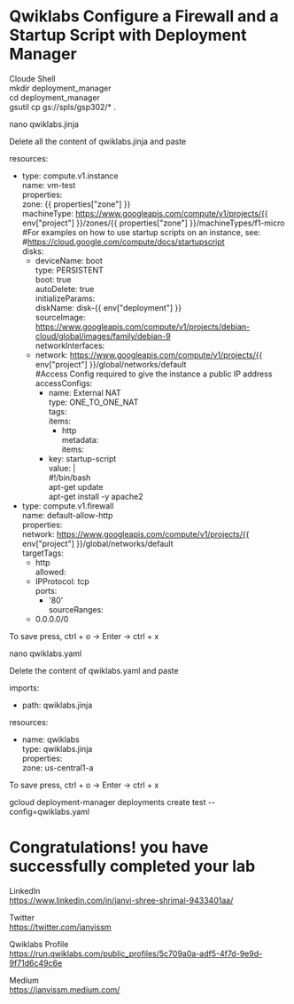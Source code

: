 # Qwiklabs Configure a Firewall and a Startup Script with Deployment Manager

Cloude Shell                     
mkdir deployment_manager                       
cd deployment_manager                           
gsutil cp gs://spls/gsp302/* .                          

nano qwiklabs.jinja                                       
 
Delete all the content of qwiklabs.jinja and paste                           

resources:                                                  
- type: compute.v1.instance                            
  name: vm-test                        
  properties:                         
    zone: {{ properties["zone"] }}                       
    machineType: https://www.googleapis.com/compute/v1/projects/{{ env["project"] }}/zones/{{ properties["zone"] }}/machineTypes/f1-micro                      
    #For examples on how to use startup scripts on an instance, see:                               
    #https://cloud.google.com/compute/docs/startupscript                             
    disks:                         
    - deviceName: boot                         
      type: PERSISTENT                          
      boot: true                       
      autoDelete: true                            
      initializeParams:                              
        diskName: disk-{{ env["deployment"] }}                    
        sourceImage: https://www.googleapis.com/compute/v1/projects/debian-cloud/global/images/family/debian-9                             
    networkInterfaces:                                                                                               
    - network: https://www.googleapis.com/compute/v1/projects/{{ env["project"] }}/global/networks/default                                        
      #Access Config required to give the instance a public IP address                                                                
      accessConfigs:                                                                          
      - name: External NAT                                                        
        type: ONE_TO_ONE_NAT                                                     
    tags:                                        
      items:                                 
        - http                                     
    metadata:                                  
      items:                           
      - key: startup-script                               
        value: |                                 
          #!/bin/bash                                
          apt-get update                      
          apt-get install -y apache2                         
- type: compute.v1.firewall                               
  name: default-allow-http                            
  properties:                        
    network: https://www.googleapis.com/compute/v1/projects/{{ env["project"] }}/global/networks/default                              
    targetTags:                            
    - http                               
    allowed:                                
    - IPProtocol: tcp                              
      ports:                       
      - '80'                          
    sourceRanges:                              
    - 0.0.0.0/0                                   

To save press, ctrl + o -> Enter -> ctrl + x                       

nano qwiklabs.yaml                  

Delete the content of qwiklabs.yaml and paste                               

imports:                        
- path: qwiklabs.jinja                       

resources:                   
- name: qwiklabs                    
  type: qwiklabs.jinja                      
  properties:                     
    zone: us-central1-a                          
    
To save press, ctrl + o -> Enter -> ctrl + x                                  

gcloud deployment-manager deployments create test --config=qwiklabs.yaml                        

# Congratulations! you have successfully completed your lab                       

LinkedIn                                                             
https://www.linkedin.com/in/janvi-shree-shrimal-9433401aa/                            

Twitter                           
https://twitter.com/janvissm                            

Qwiklabs Profile                         
https://run.qwiklabs.com/public_profiles/5c709a0a-adf5-4f7d-9e9d-9f71d6c49c6e                     

Medium                            
https://janvissm.medium.com/                            


